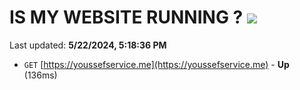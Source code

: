 # IS MY WEBSITE RUNNING ? [![](https://img.shields.io/static/v1?label=Sponsor&message=%E2%9D%A4&logo=GitHub&color=%23fe8e86)](https://github.com/sponsors/<username>)

Last updated: **5/22/2024, 5:18:36 PM**

- `GET` [https://youssefservice.me](https://youssefservice.me) - **Up** (136ms)
